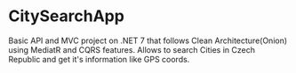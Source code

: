 # CitySearchApp
Basic API and MVC project on .NET 7 that follows Clean Architecture(Onion) using MediatR and CQRS features.
Allows to search Cities in Czech Republic and get it's information like GPS coords.
